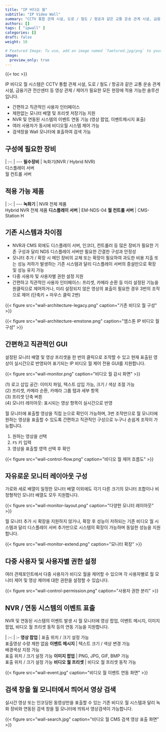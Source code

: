 ```yaml
---
title: "IP 비디오 월"
subtitle: "IP Video Wall"
summary: "CCTV 통합 관제 시설, 도로 / 철도 / 항공과 같은 교통 운송 관계 시설, 금융기관 전산센터 등 영상 관제 / 제어가 필요한 모든 현장에 적용 가능한 솔루션입니다."
authors: []
tags: [ "ipwall" ]
categories: []
draft: false
weight: 10

# Featured Image: Tu use, add an image named `faetured.jpg/png` to your page's folder.
image:
  preview_only: true
---
```


{{< toc >}}

IP 비디오 월 시스템은 CCTV 통합 관제 시설, 도로 / 철도 / 항공과 같은 교통 운송 관계 시설, 금융기관 전산센터 등 영상 관제 / 제어가 필요한 모든 현장에 적용 가능한 솔루션입니다.

- 간편하고 직관적인 사용자 인터페이스
- 제한없는 모니터 배열 및 프리셋 저장기능 지원
- NVR 및 연동된 시스템의 이벤트 연동 기능 (영상 팝업, 이벤트메시지 표출)
- 여러 사용자가 동시에 비디오월 시스템 제어 가능
- 검색창을 Wall 모니터에 표출하여 검색 가능

<div class="container">
<div class="row">
<div class="col-12 col-sm-6 pl-0">

## 구성에 필요한 장비

|
:-: | ---
**필수장비** | 녹화기(NVR / Hybrid NVR)<br>디스플레이 서버<br>월 컨트롤 서버

</div>
<div class="col-12 col-sm-6 pl-0">

## 적용 가능 제품

|
:-: | ---
**녹화기** | NVR 전체 제품<br>Hybrid NVR 전체 제품
**디스플레이 서버** | EM-NDS-04
**월 컨트롤 서버** | CMS-Station H

</div>
</div>
</div>

## 기존 시스템과 차이점

- NVR과 CMS 외에도 디스플레이 서버, 인코더, 컨트롤러 등 많은 장비가 필요한 기존 구성과 달리 NDS 디스플레이 서버만 필요한 간결한 구성과 안정성
- 모니터 추가 / 확장 시 메인 장비의 교체 또는 확장이 필요하여 과도한 비용 지출 또는 성능 저하가 발생하는 기존 시스템과 달리 디스플레이 서버의 증설만으로 확장 및 성능 유지 가능
- 다중 사용자 및 사용자별 권한 설정 지원
- 간편하고 직관적인 사용자 인터페이스: 프리셋, 카메라 순환 등 미리 설정된 기능을 원클릭으로 제어하거나, 미리 설정되지 않은 영상의 표출이 필요한 경우 3번의 조작으로 제어 (단축키 + 마우스 클릭 2번)

<div class="container">
<div class="row align-items-end">
<div class="col-12 col-sm-6">

{{< figure src="wall-architecture-legacy.png" caption="기존 비디오 월 구성" >}}

</div>
<div class="col-12 col-sm-6">

{{< figure src="wall-architecture-emstone.png" caption="엠스톤 IP 비디오 월 구성" >}}

</div>
</div>
</div>

## 간편하고 직관적인 GUI

설정된 모니터 배열 및 영상 프리셋을 한 번의 클릭으로 조작할 수 있고 현재 표출된 영상이 실시간으로 반영되어 표기되는 IP 비디오 월 제어 전용 GUI를 지원합니다.

<div class="container">
<div class="row align-items-center">
<div class="col-12 col-sm-8">

{{< figure src="wall-monitor.png" caption="비디오 월 감시 화면" >}}

</div>
<div class="col-12 col-sm-4">

(1) 로고 삽입 공간: 이미지 파일, 텍스트 삽입 가능, 크기 / 색상 조절 가능  
(2) 프리셋, 카메라 순환, 카메라 그룹 탭과 세부 항목  
(3) 프리셋 단축 버튼  
(4) 모니터 레이아웃: 표시되는 영상 항목이 실시간으로 반영

</div>
</div>
</div>

월 모니터에 표출할 영상을 직접 눈으로 확인이 가능하며, 3번 조작만으로 월 모니터에 원하는 영상을 표출할 수
있도록 간편하고 직관적인 구성으로 누구나 손쉽게 조작이 가능합니다.

<div class="container">
<div class="row align-items-center">
<div class="col-12 col-sm-3">

1. 원하는 영상을 선택
2. `F5` 키 입력
3. 영상을 표출할 영역 선택 후 확인

</div>
<div class="col-12 col-sm-9">

{{< figure src="wall-control-flow.png" caption="비디오 월 제어 흐름도" >}}

</div>
</div>
</div>

## 자유로운 모니터 레이아웃 구성

가로와 세로 배열이 일정한 모니터 배열 이외에도 각기 다른 크기의 모니터 조합이나 비정형적인 모니터 배열도 모두 지원합니다.

{{< figure src="wall-monitor-layout.png" caption="다양한 모니터 레이아웃" >}}

월 모니터 추가 시 확장을 지원하지 않거나, 확장 후 성능이 저하되는 기존 비디오 월 시스템과 달리 디스플레이 서버 추가만으로 시스템의 확장이 가능하며 동일한 성능을 지원합니다.

{{< figure src="wall-monitor-extend.png" caption="모니터 확장" >}}

## 다중 사용자 및 사용자별 권한 설정

여러 관제포인트에서 다중 사용자가 비디오 월을 제어할 수 있으며 각 사용자별로 월 모니터 제어 및 영상 제어에 대한 권한을 설정할 수 있습니다.

{{< figure src="wall-control-permission.png" caption="사용자 권한 분리" >}}

## NVR / 연동 시스템의 이벤트 표출

NVR 및 연동된 시스템의 이벤트 발생 시 월 모니터에 영상 팝업, 이벤트 메시지, 이미지 팝업, 비디오 월 프리셋 동작 등의 연동 기능을 지원합니다.

|
:-: | :-
**영상 팝업** | 표출 위치 / 크기 설정 가능<br>표출영상 수량 제한 없음
**이벤트 메시지** | 텍스트 크기 / 색상 변경 가능<br>배경색상 지정 가능<br>표출 위치 / 크기 설정 가능
**이미지 팝업** | PNG, JPG, GIF, BMP 가능<br>표출 위치 / 크기 설정 가능
**비디오 월 프리셋** | 비디오 월 프리셋 동작 가능

{{< figure src="wall-event.jpg" caption="비디오 월 이벤트 연동 화면" >}}

## 검색 창을 월 모니터에서 띄어서 영상 검색

실시간 영상 또는 인코딩된 동영상만을 표출할 수 있는 기존 비디오 월 시스템과 달리 녹화 장비와 연동된 검색 창을 월 모니터에 띄워서 영상검색이 가능합니다.

{{< figure src="wall-search.jpg" caption="비디오 월 CMS 검색 영상 표출 화면" >}}

